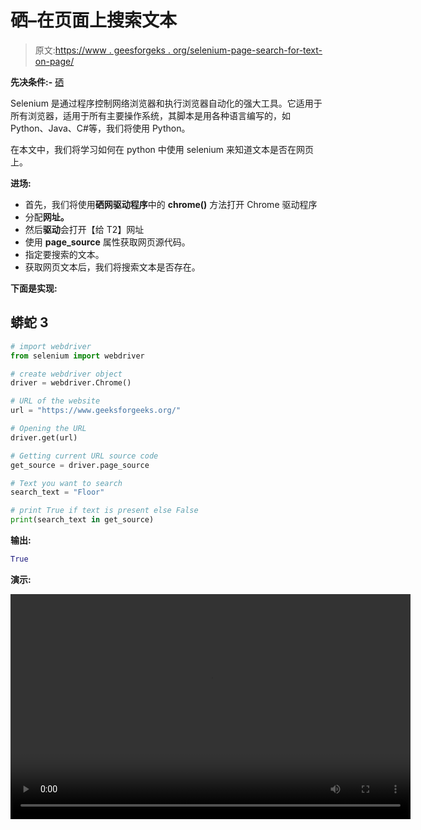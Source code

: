# 硒–在页面上搜索文本

> 原文:[https://www . geesforgeks . org/selenium-page-search-for-text-on-page/](https://www.geeksforgeeks.org/selenium-search-for-text-on-page/)

**先决条件:-** [硒](https://www.geeksforgeeks.org/selenium-python-tutorial/)

Selenium 是通过程序控制网络浏览器和执行浏览器自动化的强大工具。它适用于所有浏览器，适用于所有主要操作系统，其脚本是用各种语言编写的，如 Python、Java、C#等，我们将使用 Python。

在本文中，我们将学习如何在 python 中使用 selenium 来知道文本是否在网页上。

**进场:**

*   首先，我们将使用**硒网驱动程序**中的 **chrome()** 方法打开 Chrome 驱动程序
*   分配**网址。**
*   然后**驱动**会打开【给 T2】网址
*   使用 **page_source** 属性获取网页源代码。
*   指定要搜索的文本。
*   获取网页文本后，我们将搜索文本是否存在。

**下面是实现:**

## 蟒蛇 3

```py
# import webdriver 
from selenium import webdriver

# create webdriver object 
driver = webdriver.Chrome()

# URL of the website 
url = "https://www.geeksforgeeks.org/"

# Opening the URL 
driver.get(url) 

# Getting current URL source code 
get_source = driver.page_source

# Text you want to search
search_text = "Floor"

# print True if text is present else False
print(search_text in get_source)
```

**输出:**

```py
True
```

**演示:**

<video class="wp-video-shortcode" id="video-566870-1" width="640" height="360" preload="metadata" controls=""><source type="video/mp4" src="https://media.geeksforgeeks.org/wp-content/uploads/20210302181202/FreeOnlineScreenRecorderProject4.mp4?_=1">[https://media.geeksforgeeks.org/wp-content/uploads/20210302181202/FreeOnlineScreenRecorderProject4.mp4](https://media.geeksforgeeks.org/wp-content/uploads/20210302181202/FreeOnlineScreenRecorderProject4.mp4)</video>